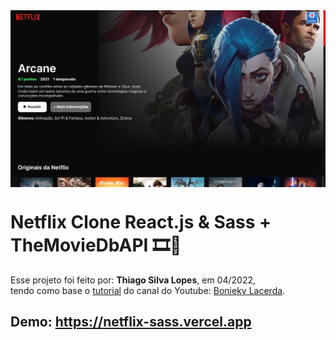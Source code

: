 <!---->
<div align="center">
<img src="./public/app.jpg" align="center">
</div>

# Netflix Clone React.js & Sass + TheMovieDbAPI 🎞️🍿

<p>Esse projeto foi feito por: <strong>Thiago Silva Lopes</strong>, em 04/2022,</br>
tendo como base o <a href="https://www.youtube.com/watch?v=tBweoUiMsDg" target="_blank">tutorial</a>
do canal do Youtube: <a href="https://www.youtube.com/channel/UCw9mYSlqKRXI6l4vH-tAYpQ" target="_blank">
Bonieky Lacerda</a>.</p>

## Demo: https://netflix-sass.vercel.app

